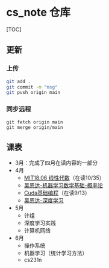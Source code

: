 # cs_note 仓库

[TOC]

## 更新

### 上传

```bash
git add .
git commit -m "msg"
git push origin main
```

### 同步远程

```
git fetch origin main
git merge origin/main
```

## 课表

- 3月：完成了四月在读内容的一部分
- 4月
  - [MIT18.06 线性代数](https://www.bilibili.com/video/BV16Z4y1U7oU/)（在读10/35）
  - [吴恩达-机器学习数学基础-概率论](https://www.bilibili.com/video/BV1WH4y1q7o6)
  - [Cuda基础编程](https://www.bilibili.com/video/BV17K411K76C/)（在读9/13）
  - [吴恩达-深度学习](https://www.bilibili.com/video/BV1FT4y1E74V)
- 5月
  - 计组
  - 深度学习实践
  - 计算机网络
- 6月
  - 操作系统
  - 机器学习（统计学习方法）
  - cs231n

